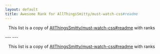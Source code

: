 ```yaml
---
layout: default
title: Awesome Rank for AllThingsSmitty/must-watch-css#readme
---
```


<p align="center">
	This list is a copy of <a href="https://github.com/AllThingsSmitty/must-watch-css#readme">AllThingsSmitty/must-watch-css#readme</a> with ranks
</p>
---
---
<p align="center">
	This list is a copy of <a href="https://github.com/AllThingsSmitty/must-watch-css#readme">AllThingsSmitty/must-watch-css#readme</a> with ranks
</p>
